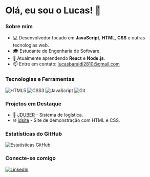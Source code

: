 # Olá, eu sou o Lucas! 👋

### Sobre mim
- 💻 Desenvolvedor focado em **JavaScript**, **HTML**, **CSS** e outras tecnologias web.
- 🎓 Estudante de Engenharia de Software.
- 🌱 Atualmente aprendendo **React** e **Node.js**.
- 📫 Entre em contato: [lucasbaraldi2810@gmail.com](mailto:lucasbaraldi2810@gmail.com)

### Tecnologias e Ferramentas
![HTML5](https://img.shields.io/badge/HTML5-%23E34F26.svg?&style=for-the-badge&logo=html5&logoColor=white)
![CSS3](https://img.shields.io/badge/CSS3-%231572B6.svg?&style=for-the-badge&logo=css3&logoColor=white)
![JavaScript](https://img.shields.io/badge/JavaScript-%23F7DF1E.svg?&style=for-the-badge&logo=javascript&logoColor=black)
![Git](https://img.shields.io/badge/Git-%23F05033.svg?&style=for-the-badge&logo=git&logoColor=white)

### Projetos em Destaque
- 🚀 [JDUBER](https://github.com/lukiin-z/JDUBER) - Sistema de logística.
- 🌐 [jdsite](https://github.com/lukiin-z/jdsite) - Site de demonstração com HTML e CSS.

### Estatísticas do GitHub
![Estatísticas GitHub](https://github-readme-stats.vercel.app/api?username=lukiin-z&show_icons=true&theme=dark)

### Conecte-se comigo
[![LinkedIn](https://img.shields.io/badge/LinkedIn-%230077B5.svg?&style=for-the-badge&logo=linkedin&logoColor=white)](https://linkedin.com/in/lucas-baraldi)
